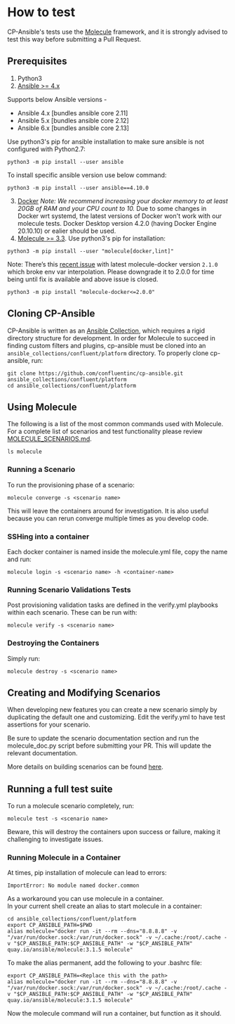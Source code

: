 # How to test

CP-Ansible's tests use the [Molecule](https://molecule.readthedocs.io/en/latest/) framework, and it is strongly advised to test this way before submitting a Pull Request.

## Prerequisites

1. Python3
2. [Ansible >= 4.x](https://docs.ansible.com/ansible/latest/installation_guide/intro_installation.html#installing-ansible-with-pip) 

Supports below Ansible versions -
- Ansible 4.x [bundles ansible core 2.11]
- Ansible 5.x [bundles ansible core 2.12]
- Ansible 6.x [bundles ansible core 2.13]

Use python3's pip for ansible installation to make sure ansible is not configured with Python2.7:
```
python3 -m pip install --user ansible
```

To install specific ansible version use below command:
```
python3 -m pip install --user ansible==4.10.0
```

3. [Docker](https://docs.docker.com/get-docker/) *Note: We recommend increasing your docker memory to at least 20GB of RAM and your CPU count to 10.*
Due to some changes in Docker wrt systemd, the latest versions of Docker won't work with our molecule tests. Docker Desktop version 4.2.0 (having Docker Engine 20.10.10) or ealier should be used. 
4. [Molecule >= 3.3](https://molecule.readthedocs.io/en/latest/installation.html#install). Use python3's pip for installation: 
```
python3 -m pip install --user "molecule[docker,lint]"
```
 
Note:
There’s this [recent issue](https://github.com/ansible-community/molecule-docker/issues/184) with latest molecule-docker version `2.1.0` which broke env var interpolation.
Please downgrade it to 2.0.0 for time being until fix is available and above issue is closed.
```
python3 -m pip install "molecule-docker<=2.0.0"
```

## Cloning CP-Ansible

CP-Ansible is written as an [Ansible Collection](https://docs.ansible.com/ansible/latest/dev_guide/developing_collections.html), which requires a rigid directory structure for development. In order for Molecule to succeed in finding custom filters and plugins, cp-ansible must be cloned into an `ansible_collections/confluent/platform` directory. To properly clone cp-ansible, run:

```
git clone https://github.com/confluentinc/cp-ansible.git ansible_collections/confluent/platform
cd ansible_collections/confluent/platform
```

## Using Molecule

The following is a list of the most common commands used with Molecule.  For a complete list of scenarios and test functionality please review [MOLECULE_SCENARIOS.md](MOLECULE_SCENARIOS.md).

```
ls molecule
```


### Running a Scenario

To run the provisioning phase of a scenario:

```
molecule converge -s <scenario name>
```

This will leave the containers around for investigation. It is also useful because you can rerun converge multiple times as you develop code.

### SSHing into a container

Each docker container is named inside the molecule.yml file, copy the name and run:

```
molecule login -s <scenario name> -h <container-name>
```

### Running Scenario Validations Tests

Post provisioning validation tasks are defined in the verify.yml playbooks within each scenario. These can be run with:

```
molecule verify -s <scenario name>
```

### Destroying the Containers

Simply run:

```
molecule destroy -s <scenario name>
```

## Creating and Modifying Scenarios

When developing new features you can create a new scenario simply by duplicating the default one and customizing. Edit the verify.yml to have test assertions for your scenario.

Be sure to update the scenario documentation section and run the molecule_doc.py script before submitting your PR.  This will update the relevant documentation.

More details on building scenarios can be found [here](https://molecule.readthedocs.io/en/latest/getting-started.html?highlight=scenarios#molecule-scenarios).

## Running a full test suite

To run a molecule scenario completely, run:
```
molecule test -s <scenario name>
```
Beware, this will destroy the containers upon success or failure, making it challenging to investigate issues.

### Running Molecule in a Container

At times, pip installation of molecule can lead to errors:
```
ImportError: No module named docker.common
```

As a workaround you can use molecule in a container.  
In your current shell create an alias to start molecule in a container:

```
cd ansible_collections/confluent/platform
export CP_ANSIBLE_PATH=$PWD
alias molecule="docker run -it --rm --dns="8.8.8.8" -v "/var/run/docker.sock:/var/run/docker.sock" -v ~/.cache:/root/.cache -v "$CP_ANSIBLE_PATH:$CP_ANSIBLE_PATH" -w "$CP_ANSIBLE_PATH" quay.io/ansible/molecule:3.1.5 molecule"
```

To make the alias permanent, add the following to your .bashrc file:

```
export CP_ANSIBLE_PATH=<Replace this with the path>
alias molecule="docker run -it --rm --dns="8.8.8.8" -v "/var/run/docker.sock:/var/run/docker.sock" -v ~/.cache:/root/.cache -v "$CP_ANSIBLE_PATH:$CP_ANSIBLE_PATH" -w "$CP_ANSIBLE_PATH" quay.io/ansible/molecule:3.1.5 molecule"
```

Now the molecule command will run a container, but function as it should.
